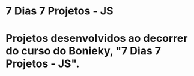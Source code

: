# 7 Dias 7 Projetos - JS
# Projetos desenvolvidos ao decorrer do curso do Bonieky, "7 Dias 7 Projetos - JS".
